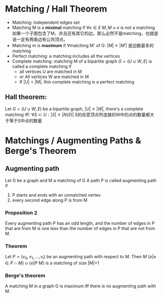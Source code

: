 # Matching / Hall Theorem

+ Matching: independent edges set
+ Matching M is a **miximal** matching if $\forall e \in E \ M,M \cup {e}$ is not a matching
如果一个子图包含了M，并且还有其它的边，那么必然不是matching，也就是说一定有两条边有公共顶点。
+ Matching m is **maximum** if $\forall$matching M' of G: $|M| \geq |M'|$ 是边数最多的matching
+ Perfect matching: a matching includes all the vertices
+ Complete matching: matching M of a bipartite graph $G=(U \cup W,E)$ is called a complete matching if
  + all vertices U are matched in M
  + or All vertices W are matched in M
  + If |U| = |M|, this complete matching is a perfect matching

## Hall theorem:
Let $G=(U \cup W,E)$ be a bipartite graph, $|U| \leq |W|$, there's a complete matching iff:
$\forall S \subset U: |S| \leq |N(S)|$
S的任意顶点所连接的W中的点的数量都大于等于S中点的数量

# Matchings / Augmenting Paths & Berge's Theorem

## Augmenting path
Let G be a graph and M a matching of G
A path P is called augmenting path if
1. P starts and ends with an unmatched vertex
2. every second edge along P is from M
  
### Proposition 2 
Every augmenting path P has an odd length, and the number of edges in P that are from M is one less than the number of edges in P that are not from M.

### Theorem
Let $P = (v_0,v_1,...,v_l)$ be an augmenting path with respect to M. Then $M \ \{e|e\in P \cap M\} \cup \{e|P\ M \}$ is a matching of size |M|+1

### Berge's theorem 
A matching M in a graph G is maximum  iff there is no augmenting path with M.